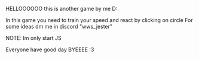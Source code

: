 HELLOOOOOO
this is another game by me D:

In this game you need to train your speed and react by clicking on circle
For some ideas dm me in discord "wws_jester"

NOTE: Im only start JS

Everyone have good day
BYEEEE :3
